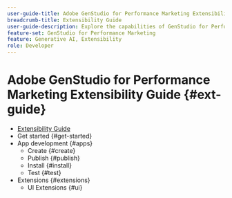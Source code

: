 ```yaml
---
user-guide-title: Adobe GenStudio for Performance Marketing Extensibility Guide
breadcrumb-title: Extensibility Guide
user-guide-description: Explore the capabilities of GenStudio for Performance Marketing and build extensible applications with the GenStudio UI SDK.
feature-set: GenStudio for Performance Marketing
feature: Generative AI, Extensibility
role: Developer
---
```


# Adobe GenStudio for Performance Marketing Extensibility Guide {#ext-guide}

+ [Extensibility Guide](home.md)
+ Get started {#get-started}
+ App development {#apps}
  + Create {#create}
  + Publish {#publish}
  + Install {#install}
  + Test {#test}
+ Extensions {#extensions}
  + UI Extensions {#ui}
